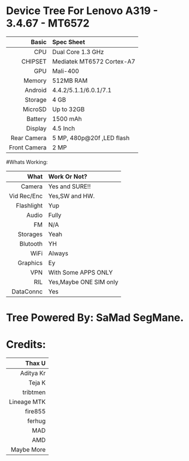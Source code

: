 # Device Tree For Lenovo A319 - 3.4.67 - MT6572 


| Basic   | Spec Sheet |
| -------:|:------------------------- | 
| CPU     | Dual Core 1.3 GHz |
| CHIPSET | Mediatek MT6572 Cortex-A7 |
| GPU     | Mali-400 |
| Memory  | 512MB RAM |
| Android | 4.4.2/5.1.1/6.0.1/7.1 |
| Storage | 4 GB |
| MicroSD | Up to 32GB |
| Battery | 1500 mAh |
| Display | 4.5 Inch |
| Rear Camera  | 5 MP, 480p@20f ,LED flash |
| Front Camera  | 2 MP |

#Whats Working:

| What  | Work Or Not? |
| -------:|:------------------------- | 
| Camera  | Yes and SURE!! |
| Vid Rec/Enc | Yes,SW and HW. |
| Flashlight  | Yup |
| Audio   | Fully |
| FM      | N/A   |
| Storages | Yeah  |
| Blutooth | YH    |
| WiFi     | Always |
| Graphics | Ey     |
| VPN      | With Some APPS ONLY |
| RIL      | Yes,Maybe ONE SIM only |
| DataConnc| Yes |

# Tree Powered By: SaMad SegMane.

# Credits:
| Thax U  |
| -------:|
| Aditya Kr  | 
| Teja K |
| tribtmen |
| Lineage MTK |
| fire855| 
| ferhug | 
| MAD |
| AMD | 
| Maybe More | 
